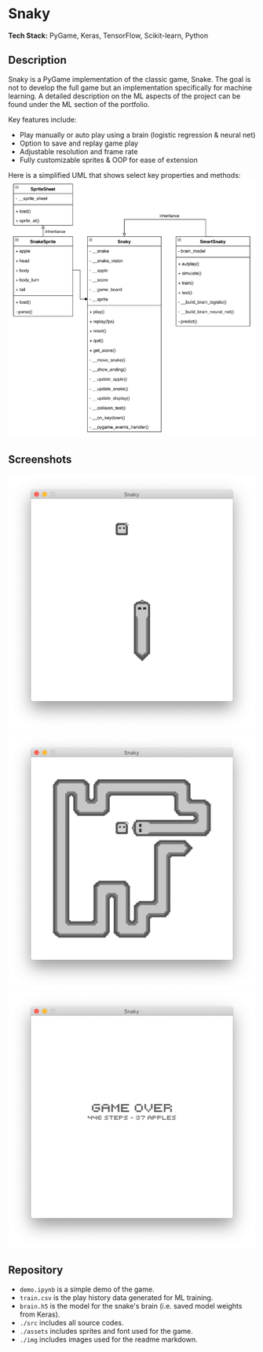 # Snaky  
**Tech Stack:** PyGame, Keras, TensorFlow, Scikit-learn, Python

## Description
Snaky is a PyGame implementation of the classic game, Snake. The goal is not to develop the full game but an implementation specifically for machine learning. A detailed description on the ML aspects of the project can be found under the ML section of the portfolio.

Key features include:

- Play manually or auto play using a brain (logistic regression & neural net)
- Option to save and replay game play
- Adjustable resolution and frame rate
- Fully customizable sprites & OOP for ease of extension

Here is a simplified UML that shows select key properties and methods:  
<img src="./img/uml.png" width="800"/>

## Screenshots
<img src="./img/skin_02/screenshot_01.png" width="700"/>
<img src="./img/skin_02/screenshot_02.png" width="700"/>
<img src="./img/skin_02/screenshot_03.png" width="700"/>

## Repository 
- `demo.ipynb` is a simple demo of the game.
- `train.csv` is the play history data generated for ML training.
- `brain.h5` is the model for the snake's brain (i.e. saved model weights from Keras).
- `./src` includes all source codes.
- `./assets` includes sprites and font used for the game.
- `./img` includes images used for the readme markdown.  


